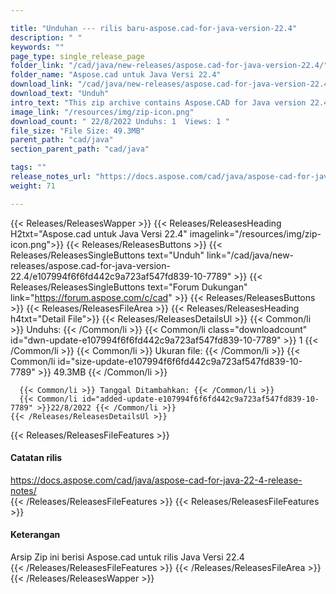 ```yaml
---

title: "Unduhan --- rilis baru-aspose.cad-for-java-version-22.4"
description: " "
keywords: ""
page_type: single_release_page
folder_link: "/cad/java/new-releases/aspose.cad-for-java-version-22.4/"
folder_name: "Aspose.cad untuk Java Versi 22.4"
download_link: "/cad/java/new-releases/aspose.cad-for-java-version-22.4/e107994f6f6fd442c9a723af547fd839-10-7789"
download_text: "Unduh"
intro_text: "This zip archive contains Aspose.CAD for Java version 22.4 release"
image_link: "/resources/img/zip-icon.png"
download_count: " 22/8/2022 Unduhs: 1  Views: 1 "
file_size: "File Size: 49.3MB"
parent_path: "cad/java"
section_parent_path: "cad/java"

tags: ""
release_notes_url: "https://docs.aspose.com/cad/java/aspose-cad-for-java-22-4-release-notes/"
weight: 71

---
```


{{< Releases/ReleasesWapper >}}
  {{< Releases/ReleasesHeading H2txt="Aspose.cad untuk Java Versi 22.4" imagelink="/resources/img/zip-icon.png">}}
  {{< Releases/ReleasesButtons >}}
    {{< Releases/ReleasesSingleButtons text="Unduh" link="/cad/java/new-releases/aspose.cad-for-java-version-22.4/e107994f6f6fd442c9a723af547fd839-10-7789" >}}
    {{< Releases/ReleasesSingleButtons text="Forum Dukungan" link="https://forum.aspose.com/c/cad" >}}
  {{< Releases/ReleasesButtons >}}
  {{< Releases/ReleasesFileArea >}}
    {{< Releases/ReleasesHeading h4txt="Detail File">}}
    {{< Releases/ReleasesDetailsUl >}}
      {{< Common/li >}} Unduhs: {{< /Common/li >}}
      {{< Common/li class="downloadcount" id="dwn-update-e107994f6f6fd442c9a723af547fd839-10-7789" >}} 1 {{< /Common/li >}}
      {{< Common/li >}} Ukuran file: {{< /Common/li >}}
      {{< Common/li id="size-update-e107994f6f6fd442c9a723af547fd839-10-7789" >}} 49.3MB {{< /Common/li >}}

      {{< Common/li >}} Tanggal Ditambahkan: {{< /Common/li >}}
      {{< Common/li id="added-update-e107994f6f6fd442c9a723af547fd839-10-7789" >}}22/8/2022 {{< /Common/li >}}
    {{< /Releases/ReleasesDetailsUl >}}

  {{< Releases/ReleasesFileFeatures >}}
      <h4>Catatan rilis</h4><div><a href='https://docs.aspose.com/cad/java/aspose-cad-for-java-22-4-release-notes/'>https://docs.aspose.com/cad/java/aspose-cad-for-java-22-4-release-notes/</a></div>
  {{< /Releases/ReleasesFileFeatures >}}
  {{< Releases/ReleasesFileFeatures >}}
      <h4>Keterangan</h4><div class="HTMLDescription">Arsip Zip ini berisi Aspose.cad untuk rilis Java Versi 22.4</div>
  {{< /Releases/ReleasesFileFeatures >}}
 {{< /Releases/ReleasesFileArea >}}
{{< /Releases/ReleasesWapper >}}


